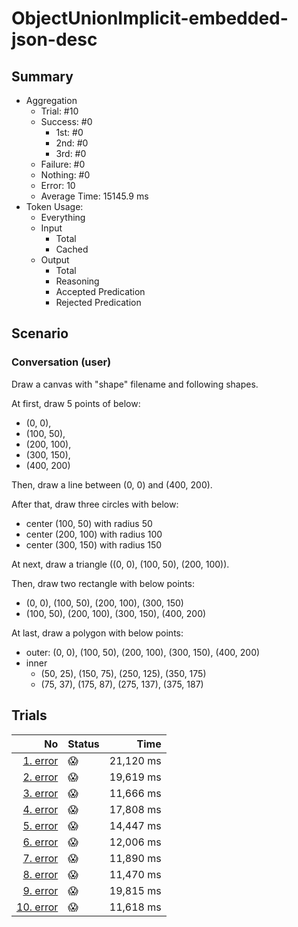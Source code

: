 # ObjectUnionImplicit-embedded-json-desc
## Summary
  - Aggregation
    - Trial: #10
    - Success: #0
      - 1st: #0
      - 2nd: #0
      - 3rd: #0
    - Failure: #0
    - Nothing: #0
    - Error: 10
    - Average Time: 15145.9 ms
  - Token Usage:
    - Everything
    - Input
      - Total
      - Cached
    - Output
      - Total
      - Reasoning
      - Accepted Predication
      - Rejected Predication

## Scenario
### Conversation (user)
Draw a canvas with "shape" filename and following shapes.

At first, draw 5 points of below:

  - (0, 0),
  - (100, 50),
  - (200, 100),
  - (300, 150),
  - (400, 200)

Then, draw a line between (0, 0) and (400, 200).

After that, draw three circles with below:

  - center (100, 50) with radius 50
  - center (200, 100) with radius 100
  - center (300, 150) with radius 150

At next, draw a triangle ((0, 0), (100, 50), (200, 100)).

Then, draw two rectangle with below points:

  - (0, 0), (100, 50), (200, 100), (300, 150)
  - (100, 50), (200, 100), (300, 150), (400, 200)

At last, draw a polygon with below points:

  - outer: (0, 0), (100, 50), (200, 100), (300, 150), (400, 200)
  - inner
    - (50, 25), (150, 75), (250, 125), (350, 175)
    - (75, 37), (175, 87), (275, 137), (375, 187)

## Trials
No | Status | Time
---:|:-------|------:
[1. error](./trials/1.error.json) | 😱 | 21,120 ms
[2. error](./trials/2.error.json) | 😱 | 19,619 ms
[3. error](./trials/3.error.json) | 😱 | 11,666 ms
[4. error](./trials/4.error.json) | 😱 | 17,808 ms
[5. error](./trials/5.error.json) | 😱 | 14,447 ms
[6. error](./trials/6.error.json) | 😱 | 12,006 ms
[7. error](./trials/7.error.json) | 😱 | 11,890 ms
[8. error](./trials/8.error.json) | 😱 | 11,470 ms
[9. error](./trials/9.error.json) | 😱 | 19,815 ms
[10. error](./trials/10.error.json) | 😱 | 11,618 ms